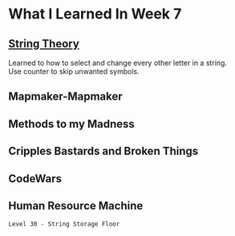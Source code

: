 # What I Learned In Week 7

## [String Theory](https://github.com/ignitikus/string-theory/blob/master/main.js)
Learned to how to select and change every other letter in a string.<br>
Use counter to skip unwanted symbols.  

## Mapmaker-Mapmaker

## Methods to my Madness

## Cripples Bastards and Broken Things

## CodeWars

## Human Resource Machine

    Level 30 - String Storage Floor